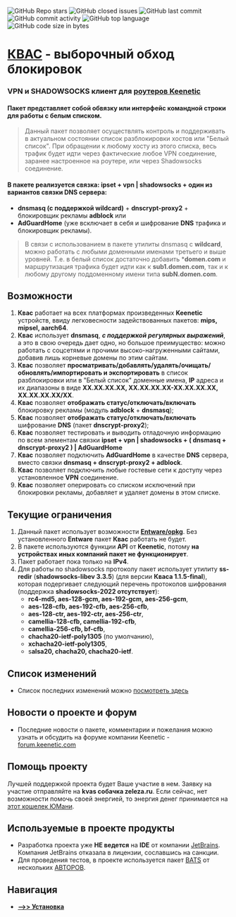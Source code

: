 ![GitHub Repo stars](https://img.shields.io/github/stars/qzeleza/kvas?color=orange) ![GitHub closed issues](https://img.shields.io/github/issues-closed/qzeleza/kvas?color=success) ![GitHub last commit](https://img.shields.io/github/last-commit/qzeleza/kvas) ![GitHub commit activity](https://img.shields.io/github/commit-activity/y/qzeleza/kvas) ![GitHub top language](https://img.shields.io/github/languages/top/qzeleza/kvas) ![GitHub code size in bytes](https://img.shields.io/github/languages/code-size/qzeleza/kvas) 
# [КВАС](https://forum.keenetic.com/topic/14415-пробуем-квас-shadowsocks-и-другие-vpn-клиенты) - выборочный обход блокировок #

### VPN и SHADOWSOCKS клиент для [роутеров Keenetic](https://keenetic.ru/ru/)

#### Пакет представляет собой обвязку или интерфейс командной строки для работы с белым списком.

> Данный пакет позволяет осуществлять контроль и поддерживать в актуальном состоянии 
> список разблокировки хостов или "Белый список". При обращении к любому хосту из этого списка, 
> весь трафик будет идти через фактические любое VPN соединение, заранее настроенное на роутере, 
> или через Shadowsocks соединение. 

#### В пакете реализуется связка: **ipset** + **vpn** | **shadowsocks** + один из вариантов связки DNS сервера:
- **dnsmasq (с поддержкой wildcard)** + **dnscrypt-proxy2** + блокировщик рекламы **adblock** или
- **AdGuardHome** (уже всключает в себя и шифрование **DNS** трафика и блокировщик рекламы).

> В связи с использованием в пакете утилиты dnsmasq с **wildcard**, можно работать с любыми доменными именами третьего и выше уровней. 
> Т.е. в белый список достаточно добавить ***domen.com** и маршрутизация трафика 
> будет идти как к **sub1.domen.com**, так и к любому другому поддоменному имени типа **subN.domen.com**.



## Возможности
1. **Квас** работает на всех платформах произведенных **Keenetic** устройств, ввиду легковесности задействованных пакетов: **mips, mipsel, aarch64**.
2. **Квас** использует **dnsmasq**, ***с поддержкой регулярных выражений***, а это в свою очередь дает одно, но большое преимущество: можно работать с соцсетями и прочими высоко-нагруженными сайтами, добавив лишь корневые домены по этим сайтам.
3. **Квас** позволяет **просматривать/добавлять/удалять/очищать/обновлять/импортировать и экспортировать** в список разблокировки или в "Белый список" доменные имена, **IP** адреса и их диапазоны в виде **XX.XX.XX.XX, XX.XX.XX.XX-XX.XX.XX.XX, XX.XX.XX.XX/XX**.
4. **Квас** позволяет **отображать статус/отключать/включать** блокировку рекламы (модуль **adblock** + **dnsmasq**);
5. **Квас** позволяет **отображать статус/отключать/включать** шифрование **DNS** (пакет **dnscrypt-proxy2**);
6. **Квас** позволяет тестировать и выводить отладочную информацию по всем элементам связки **ipset + vpn | shadowsocks + ( dnsmasq + dnscrypt-proxy2 ) | AdGuardHome**
7. **Квас** позволяет подключить **AdGuardHome** в качестве **DNS** сервера, вместо связки **dnsmasq + dnscrypt-proxy2 + adblock**.
8. **Квас** позволяет подключить любые гостевые сети к доступу через установленное **VPN** соединение.
9. **Квас** позволяет оперировать со списком исключений при блокировки рекламы, добавляет и удаляет домены в этом списке.


## Текущие ограничения 
1. Данный пакет использует возможности **[Entware/opkg](https://help.keenetic.com/hc/ru/articles/360000948719-OPKG)**. Без установленного **Entware** пакет **Квас** работать не будет.
2. В пакете используются функции **API** от **Keenetic**, потому **на устройствах иных компаний пакет не функционирует**.
3. Пакет работает пока только на **IPv4**.
4. Для работы по shadowsocks протоколу пакет использует утилиту **ss-redir** (**shadowsocks-libev 3.3.5**) (для версии **Кваса 1.1.5-final**), которая подергивает следующий перечень протоколов шифрования (поддержка **shadowsocks-2022 отсутствует**):
   - **rc4-md5, aes-128-gcm, aes-192-gcm, aes-256-gcm**,
   - **aes-128-cfb, aes-192-cfb, aes-256-cfb**,
   - **aes-128-ctr, aes-192-ctr, aes-256-ctr**,
   - **camellia-128-cfb, camellia-192-cfb**,
   - **camellia-256-cfb, bf-cfb**,
   - **chacha20-ietf-poly1305** (по умолчанию), 
   - **xchacha20-ietf-poly1305**,
   - s**alsa20, chacha20, chacha20-ietf**.

## Список изменений 
- Список последних изменений можно [посмотреть здесь](HISTORY.md)

## Новости о проекте и форум
- Последние новости о пакете, комментарии и пожелания можно узнать и обсудить на форуме компании Keenetic - [forum.keenetic.com](https://forum.keenetic.com/topic/14415-%D0%BF%D1%80%D0%BE%D0%B1%D1%83%D0%B5%D0%BC-%D0%BA%D0%B2%D0%B0%D1%81-shadowsocks-%D0%B8-%D0%B4%D1%80%D1%83%D0%B3%D0%B8%D0%B5-vpn-%D0%BA%D0%BB%D0%B8%D0%B5%D0%BD%D1%82%D1%8B)

## Помощь проекту
Лучшей поддержкой проекта будет Ваше участие в нем. Заявку на участие отправляйте на **kvas собачка zeleza.ru**.
Если сейчас, нет возможности помочь своей энергией, то энергия денег принимается на [этот кошелек ЮМани](https://yoomoney.ru/to/4100117756734493).

## Используемые в проекте продукты
- Разработка проекта уже **НЕ ведется** на **IDE** от компании [JetBrains](https://www.jetbrains.com/ru-ru/). Компания JetBrains отказала в лицензии, сославшись на санкции.
- Для проведения тестов, в проекте используется пакет [BATS](https://github.com/bats-core/bats-core/blob/master/LICENSE.md) от нескольких [АВТОРОВ](https://github.com/bats-core/bats-core/blob/master/AUTHORS).

## Навигация
- [ **-->> Установка**](https://github.com/qzeleza/kvas/wiki/Установка-пакета)